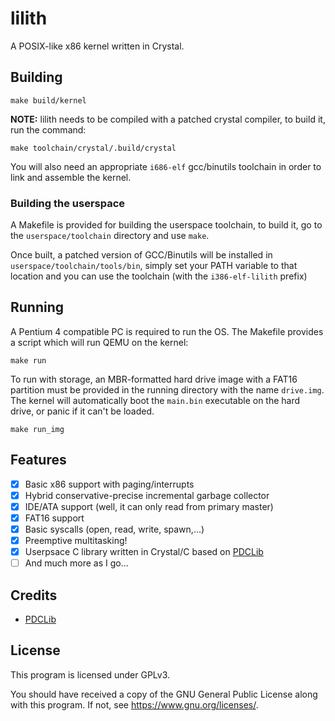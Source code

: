 # lilith

A POSIX-like x86 kernel written in Crystal.

## Building

```
make build/kernel
```

**NOTE:** lilith needs to be compiled with a patched crystal compiler, to build it, run the command:

```
make toolchain/crystal/.build/crystal
```

You will also need an appropriate `i686-elf` gcc/binutils toolchain in order to link and assemble the kernel.

### Building the userspace

A Makefile is provided for building the userspace toolchain, to build it, go to the `userspace/toolchain` directory and use `make`.

Once built, a patched version of GCC/Binutils will be installed in `userspace/toolchain/tools/bin`, simply set your PATH variable to that location and you can use the toolchain (with the `i386-elf-lilith` prefix)

## Running

A Pentium 4 compatible PC is required to run the OS. The Makefile provides a script which will run QEMU on the kernel:

```
make run
```

To run with storage, an MBR-formatted hard drive image with a FAT16 partition must be provided in the running directory with the name `drive.img`. The kernel will automatically boot the `main.bin` executable on the hard drive, or panic if it can't be loaded.

```
make run_img
```

## Features

* [x] Basic x86 support with paging/interrupts
* [x] Hybrid conservative-precise incremental garbage collector
* [x] IDE/ATA support (well, it can only read from primary master)
* [x] FAT16 support
* [x] Basic syscalls (open, read, write, spawn,...)
* [x] Preemptive multitasking!
* [x] Userpsace C library written in Crystal/C based on [PDCLib](https://github.com/DevSolar/pdclib/)
* [ ] And much more as I go...

## Credits

* [PDCLib](https://github.com/DevSolar/pdclib/)

## License

This program is licensed under GPLv3.

You should have received a copy of the GNU General Public License
along with this program.  If not, see https://www.gnu.org/licenses/.
